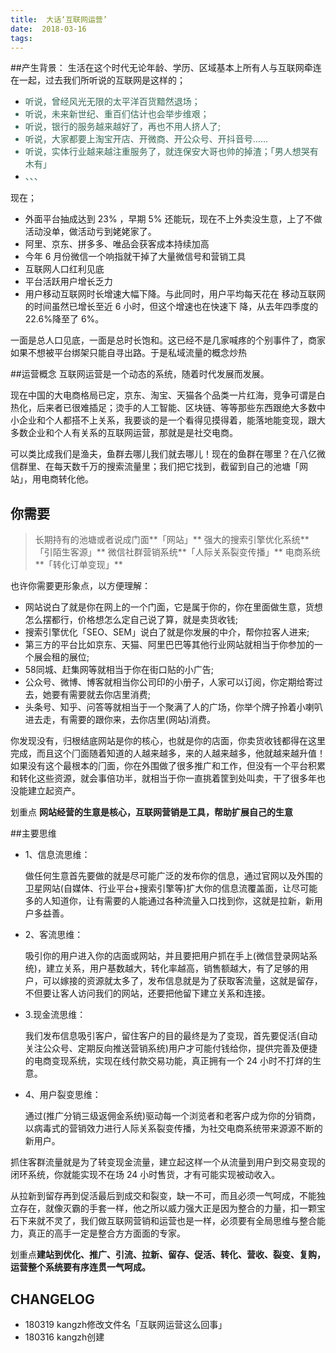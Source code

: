 ```yaml
---
title:  大话‘互联网运营’
date:  2018-03-16
tags: 
---
```


##产生背景：
生活在这个时代无论年龄、学历、区域基本上所有人与互联网牵连在一起，过去我们所听说的互联网是这样的；
- <font color=#376956>听说，曾经⻛光无限的太平洋百货黯然退场；
- 听说，未来新世纪、重百们估计也会举步维艰；
- 听说，银行的服务越来越好了，再也不用人挤人了;
- 听说，大家都要上淘宝开店、开微商、开公众号、开抖音号……
- 听说，实体行业越来越注重服务了，就连保安大哥也帅的掉渣；「男人想哭有木有」
- 、、、 </font>

现在；

- 外面平台抽成达到 23% ，早期 5% 还能玩，现在不上外卖没生意，上了不做活动没单，做活动亏到姥姥家了。
- 阿里、京东、拼多多、唯品会获客成本持续加高
- 今年 6 月份微信一个响指就干掉了大量微信号和营销工具
- 互联网人口红利见底
- 平台活跃用户增长乏力
- 用户移动互联网时长增速大幅下降。与此同时，用户平均每天花在 移动互联网的时间虽然已增长至近 6 小时，但这个增速也在快速下 降，从去年四季度的 22.6%降至了 6%。

一面是总人口见底，一面是总时长饱和。这已经不是几家喊疼的个别事件了，商家如果不想被平台绑架只能自寻出路。于是私域流量的概念炒热

##运营概念
互联⽹运营是⼀个动态的系统，随着时代发展而发展。

现在中国的⼤电商格局已定，京东、淘宝、天猫各个品类⼀片红海，竞争可谓是⽩热化，后来者已很难插足；烫手的人工智能、区块链、等等那些东⻄跟绝大多数中⼩企业和个人都搭不上关系，我要谈的是⼀个看得⻅摸得着，能落地能变现，跟大多数企业和个⼈有关系的互联网运营，那就是是社交电商。 

可以类比成我们是渔夫，⻥群去哪⼉我们就去哪儿！现在的⻥群在哪⾥？在⼋亿微信群⾥、在每天数千万的搜索流量⾥；我们把它找到，截留到⾃己的池塘「⽹站」，⽤电商转化他。

**你需要**
----
> 长期持有的池塘或者说成门面**「网站」**
强大的搜索引擎优化系统**「引陌生客源」**
微信社群营销系统**「人际关系裂变传播」**
电商系统**「转化订单变现」**

也许你需要更形象点，以方便理解：

- ⽹站说白了就是你在网上的⼀个门面，它是属于你的，你在⾥面做⽣意，货想怎么摆都行，价格想怎么定⾃己说了算，就是卖货收钱;
- 搜索引擎优化「SEO、SEM」说⽩了就是你发展的中介，帮你拉客⼈进来;
- 第三⽅的平台⽐如京东、天猫、阿⾥巴巴等其他⾏业网站就相当于你参加的⼀个展会租的展位;
- 58同城、赶集⽹等就相当于你在街⼝贴的⼩广告;
- 公众号、微博、博客就相当你公司印的小册子，⼈家可以订阅，你定期给寄过去，她要有需要就去你店⾥消费;
- 头条号、知乎、问答等就相当于一个聚满了⼈的⼴场，你举个牌⼦拎着⼩喇叭进去⾛，有需要的跟你来，去你店⾥(网站)消费。

你发现没有，归根结底网站是你的核心，也就是你的店面，你卖货收钱都得在这里完成，⽽且这个⻔面随着知道的⼈越来越多，来的人越来越多，他就越来越升值！如果没有这个最根本的⻔面，你在外围做了很多推⼴和工作，但没有⼀个平台积累和转化这些资源，就会事倍功半，就相当于你一直挑着筐到处叫卖，⼲了很多年也没能建立起资产。

划重点 **网站经营的生意是核心，互联⽹营销是⼯具，帮助扩展⾃己的生意**

##主要思维
- 1、信息流思维：

    做任何⽣意⾸先要做的就是尽可能⼴泛的发布你的信息，通过官⽹以及外围的卫星⽹站(⾃媒体、⾏业平台+搜索引擎等)扩⼤你的信息流覆盖面，让尽可能多的⼈知道你，让有需要的⼈能通过各种流量⼊口找到你，这就是拉新，新⽤户多益善。 
- 2、客流思维：

    吸引你的⽤户进⼊你的店⾯或⽹站，并且要把⽤户抓在⼿上(微信登录⽹站系统)，建⽴关系，⽤户基数越大，转化率越高，销售额越大，有了⾜够的⽤户，可以嫁接的资源就太多了，发布信息就是为了获取客流量，这就是留存，不但要让客人访问我们的⽹站，还要把他留下建⽴关系和连接。 
- 3.现⾦流思维：

    我们发布信息吸引客户，留住客户的⽬的最终是为了变现，⾸先要促活(⾃动关注公众号、定期反向推送营销系统)⽤户才可能付钱给你，提供完善及便捷的电商变现系统，实现在线付款交易功能，真正拥有⼀个 24 ⼩时不打烊的⽣意。 
- 4、⽤户裂变思维：

    通过(推⼴分销三级返佣⾦系统)驱动每⼀个浏览者和⽼客户成为你的分销商，以病毒式的营销效⼒进⾏人际关系裂变传播，为社交电商系统带来源源不断的新⽤户。 

抓住客群流量就是为了转变现⾦流量，建⽴起这样⼀个从流量到⽤户到交易变现的闭环系统，你就能实现不在场 24 ⼩时售货，才有可能实现被动收入。

从拉新到留存再到促活最后到成交和裂变，缺⼀不可，⽽且必须⼀⽓呵成，不能独⽴存在，就像灭霸的⼿套⼀样，他之所以威⼒强⼤正是因为整合的⼒量，扣⼀颗宝⽯下来就不灵了，我们做互联网营销和运营也是⼀样，必须要有全局思维与整合能⼒，真正的⾼手⼀定是整合⽅方⾯面的专家。 

划重点**建站到优化、推广、引流、拉新、留存、促活、转化、营收、裂变、复购，运营整个系统要有序连贯一气呵成。**




## CHANGELOG

- 180319 kangzh修改文件名「互联网运营这么回事」
- 180316 kangzh创建
